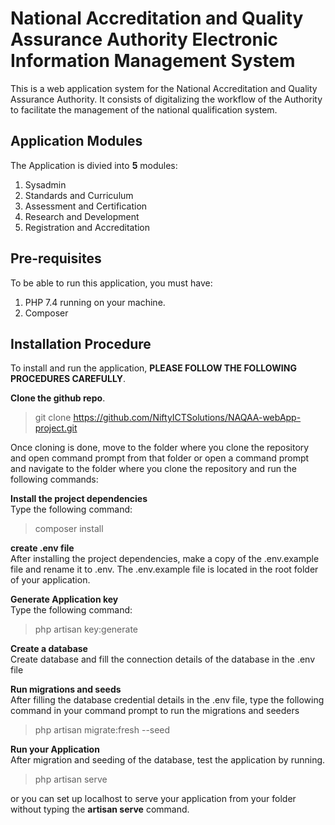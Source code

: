 # National Accreditation and Quality Assurance Authority Electronic Information Management System

This is a web application system for the National Accreditation and Quality Assurance Authority.
It consists of digitalizing the workflow of the Authority to facilitate the management of the national qualification system.

## Application Modules

The Application is divied into **5** modules:

1. Sysadmin
2. Standards and Curriculum
3. Assessment and Certification
4. Research and Development
5. Registration and Accreditation

## Pre-requisites

To be able to run this application, you must have:

1. PHP 7.4 running on your machine.
2. Composer

## Installation Procedure

To install and run the application, **PLEASE FOLLOW THE FOLLOWING PROCEDURES CAREFULLY**.

**Clone the github repo**.

> git clone https://github.com/NiftyICTSolutions/NAQAA-webApp-project.git

Once cloning is done, move to the folder where you clone the repository and open command prompt from that folder
or open a command prompt and navigate to the folder where you clone the repository and run the following commands:

**Install the project dependencies**  
Type the following command:

> composer install

**create .env file**  
After installing the project dependencies, make a copy of the .env.example file and rename it to .env.
The .env.example file is located in the root folder of your application.

**Generate Application key**  
Type the following command:

> php artisan key:generate

**Create a database**  
Create database and fill the connection details of the database in the .env file

**Run migrations and seeds**  
After filling the database credential details in the .env file, type the following command
in your command prompt to run the migrations and seeders

> php artisan migrate:fresh --seed

**Run your Application**  
After migration and seeding of the database, test the application by running.

> php artisan serve

or you can set up localhost to serve your application from your folder without typing the **artisan serve** command.
